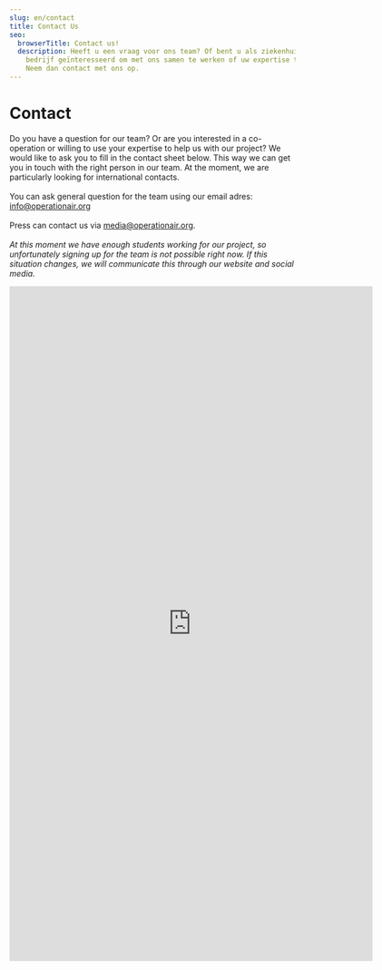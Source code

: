 ```yaml
---
slug: en/contact
title: Contact Us
seo:
  browserTitle: Contact us!
  description: Heeft u een vraag voor ons team? Of bent u als ziekenhuis of
    bedrijf geïnteresseerd om met ons samen te werken of uw expertise te delen?
    Neem dan contact met ons op.
---
```

# Contact

Do you have a question for our team? Or are you interested in a co-operation or willing to use your expertise to help us with our project? We would like to ask you to fill in the contact sheet below. This way we can get you in touch with the right person in our team. At the moment, we are particularly looking for international contacts. <br/><br/> You can ask general question for the team using our email adres: [info@operationair.org](mailto:info@operationair.org) <br/><br/> Press can contact us via [media@operationair.org](mailto:media@operationair.org). <br/><br/> <i>At this moment we have enough students working for our project, so unfortunately signing up for the team is not possible right now. If this situation changes, we will communicate this through our website and social media.</i> 

<iframe src="https://docs.google.com/forms/d/e/1FAIpQLSerxD20lExQzCFMajbm-Qs7xyZanmaZa1abSb_pPtCR0Rp4rA/viewform?embedded=true" width="640" height="1190" frameborder="0" marginheight="0" marginwidth="0">Laden…</iframe>